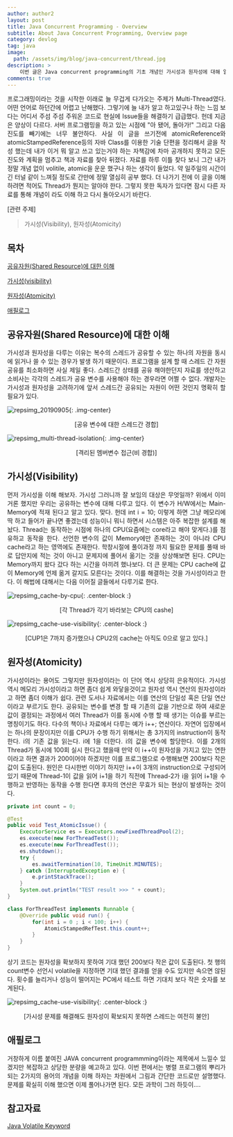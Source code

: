 ```yaml
---
author: author2
layout: post
title: Java Concurrent Programming - Overview
subtitle: About Java Concurrent Programming, Overview page
category: devlog
tag: java
image: 
  path: /assets/img/blog/java-concurrent/thread.jpg
description: >
    이번 글은 Java concurrent programming의 기초 개념인 가시성과 원자성에 대해 알아본다.
comments: true
---
```


<p style='text-align: justify;'>
프로그래밍이라는 것을 시작한 이래로 늘 무겁게 다가오는 주제가 Multi-Thread였다. 어떤 언어로 하던간에 어렵고 난해했다. 그렇기에 늘 내가 알고 하고있구나 
하는 느낌 보다는 어디서 주섬 주섬 주워온 코드로 현실에 Issue들을 해결하기 급급했다. 헌데 지금은 양상이 다르다. 서버 프로그램밍을 하고 있는 시점에 "아 됐어, 돌아가!" 그리고 다음진도를 빼기에는 너무 불안하다. 사실 이 글을 쓰기전에 atomicReference와 atomicStampedReference등의 자바 Class를 이용한 기술 단편을 정리해서 글을 작성 했는데 내가 이거 뭐 알고 쓰고 있는거야 하는 자책감에 차마 공개하지 못하고 모든 진도와 계획을 멈추고 책과 자료를 찾아 뒤졌다. 
자료를 하루 이틀 찾다 보니 그간 내가 정말 개념 없이 volitile, atomic을 운운 했구나 하는 생각이 들었다. 약 일주일의 시간이 긴 터널 같이 느껴질 정도로 
간만에 정말 열심히 공부 했다. 더 나가기 전에 이 글을 이해하려면 적어도 Thread가 뭔지는 알아야 한다. 그렇지 못한 독자가 있다면 잠시 다른 자료를 통해 개념이
라도 이해 하고 다시 돌아오시기 바란다.
</p>

[관련 주제]
> 가시성(Visibility), 원자성(Atomicity)

## 목차

[공유자원(Shared Resource)에 대한 이해](#공유자원shared-resource에-대한-이해) 

[가시성(visibility)](#가시성visibility)

[원자성(Atomicity)](#원자성atomicity)

[애필로그](#애필로그)


## 공유자원(Shared Resource)에 대한 이해
<p style='text-align: justify;'>
가시성과 원자성을 다루는 이유는 복수의 스레드가 공유할 수 있는 하나의 자원을 동시에 읽거나 쓸 수 있는 경우가 발생 하기 때문이다. 프로그램을 설계 할 때 스레드
간 자원 공유를 최소화하면 사실 제일 좋다. 스레드간 상태를 공유 해야한던지 자료를 생산하고 소비사는 각각의 스레드가 공유 변수를 사용해야 하는 경우라면 어쩔 
수 없다. 개발자는 가시성과 원자성을 고려하기에 앞서 스레드간 공유되는 자원이 어떤 것인지 명확히 할 필요가 있다.
</p>

![repsimg_20190905](/assets/img/blog/java-concurrent/multi-thread-shared-resource.png){: .img-center}
<p style='text-align: center;'>
[공유 변수에 대한 스레드간 경합]
</p>

![repsimg_multi-thread-isolation](/assets/img/blog/java-concurrent/multi-thread-isolation.png){: .img-center}
<p style='text-align: center;'>
[격리된 멤버변수 접근(비 경합)]
</p>

## 가시성(Visibility)
<p style='text-align: justify;'>
먼저 가시성을 이해 해보자. 가시성 그러니까 잘 보임의 대상은 무엇일까? 위에서 이미 거론 했지만 우리는 공유하는 변수에 대해 다루고 있다. 이 변수가 H/W에서는 Main-Memory에 적재 된다고 알고 있다. 맞다. 헌데 int i = 10; 이렇게 하면 그냥 메모리에 딱 하고 들어가 끝나면 좋겠는데 성능이니 뭐니 하면서 시스템은 아주 복잡한 설계를 해놨다. Thread는 동작하는 시점에 하나의 CPU(요즘에는 core라고 해야 맞게다.)를 점유하고 동작을 한다. 선언한 변수의 값이 Memory에만 존재하는 것이 아니라 CPU cache라고 하는 영역에도 존재한다. 학창시절에 풀이과정 까지 필요한 문제를 풀때 바로 답안지에 적는 것이 아니고 문제지에 풀어서 옮기는 것을 상상해보면 된다. CPU는 Memory까지 왔다 갔다 하는 시간을 아끼려 했나보다. 더 큰 문제는 CPU cache에 값이 Memory에 언제 옮겨 갈지도 모른다는 것이다. 이를 해결하는 것을 가시성이라고 한다. 이 해법에 대해서는 다음 이어질 글들에서 다루기로 한다.
</p>

![repsimg_cache-by-cpu](/assets/img/blog/java-concurrent/cache-by-cpu.png){: .center-block :}
<p style='text-align: center;'>
[각 Thread가 각기 바라보는 CPU의 cashe]
</p>

![repsimg_cache-use-visibility](/assets/img/blog/java-concurrent/cache-use-visibility.png){: .center-block :}
<p style='text-align: center;'>
[CUP1은 7까지 증가했으나 CPU2의 cache는 아직도 0으로 알고 있다.]
</p>

## 원자성(Atomicity)
<p style='text-align: justify;'>
가시성이라는 용어도 그렇지만 원자성이라는 이 단어 역시 상당히 은유적이다. 가시성 역시 메모리 가시성이라고 하면 좀더 쉽게 와닿을것이고 원자성 역시 연산의 원자성이라고 하면 좀더 이해가 쉽다. 관련 도서나 자료에서는 이를 연산의 단일성 혹은 단일 연산이라고 부르기도 한다. 공유되는 변수를 변경 할 때 기존의 값을 기반으로 하여 새로운 값이 결정되는 과정에서 여러 Thread가 이를 동시에 수행 할 때 생기는 이슈를 부르는 명칭이기도 하다. 다수의 책이나 자료에서 다루는 예가 i++; 연산이다. 자연어 입장에서는 하나의 문장이지만 이를 CPU가 수행 하기 위해서는 총 3가지의 instruction이 동작한다. i의 기존 값을 읽는다. i에 1을 더한다. i의 값을 변수에 할당한다. 이를 2개의 Thread가 동시에 100회 실시 한다고 했을때 만약 이 i++이 원자성을 가지고 있는 연한이라고 하면 결과가 200이어야 하겠지만 이를 프로그램으로 수행해보면 200보다 작은 값이 도출된다. 원인은 다시한번 이야기 하지만 i++이 3개의 instruction으로 구성되어 있기 때문에 Thread-1이 값을 읽어 i+1을 하기 직전에 Thread-2가 i을 읽어 i+1을 수행하고 반영하는 동작을 수행 한다면 후자의 연산은 무효가 되는 현상이 발생하는 것이다. 
</p>

```java
private int count = 0; 

@Test 
public void Test_AtomicIssue() { 
    ExecutorService es = Executors.newFixedThreadPool(2); 
    es.execute(new ForThreadTest()); 
    es.execute(new ForThreadTest()); 
    es.shutdown(); 
    try { 
        es.awaitTermination(10, TimeUnit.MINUTES); 
    } catch (InterruptedException e) { 
        e.printStackTrace(); 
    } 
    System.out.println("TEST result >>> " + count); 
} 

class ForThreadTest implements Runnable { 
    @Override public void run() { 
        for(int i = 0 ; i < 100; i++) { 
            AtomicStampedRefTest.this.count++; 
        } 
    } 
}
```
<p style='text-align: justify;'>
상기 코드는 원자성을 확보하지 못하여 기대 했던 200보다 작은 값이 도출된다. 첫 행의count변수 선언시 volatile을 지정하면 기대 했던 결과를 얻을 수도 있지만 속으면 않된다. 횟수를 늘리거나 성능이 떨어지는 PC에서 테스트 하면 기대치 보다 작은 숫자를 보게된다.
</p> 

![repsimg_cache-use-visibility](/assets/img/blog/java-concurrent/cache-use-visibility_problem.png){: .center-block :}
<p style='text-align: center;'>
[가시성 문제를 해결해도 원자성이 확보되지 못하면 스레드는 여전히 불안]
</p>

## 애필로그
<p style='text-align: justify;'>
거창하게 이름 붙여진 JAVA concurrent programmming이라는 제목에서 느낄수 있겠지만 복잡하고 상당한 분량을 예고하고 있다. 이번 편에서는 병렬 프로그램의 뿌리가 되는 2가지의 용어의 개념을 이해 하자는 차원에서 그림과 간단한 코드로만 설명했다. 문제를 확실히 이해 했으면 이제 풀어나가면 된다. 모든 과학이 그러 하듯이....
</p>

## 참고자료
[Java Volatile Keyword](http://tutorials.jenkov.com/java-concurrency/volatile.html)


